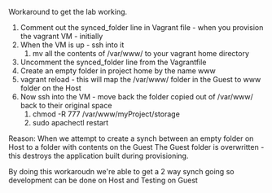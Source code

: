 Workaround to get the lab working.

1) Comment out the synced_folder line in Vagrant file - when you provision the vagrant VM - initially
2) When the VM is up - ssh into it
   1) mv all the contents of /var/www/ to your vagrant home directory
3) Uncomment the synced_folder line from the Vagrantfile
4) Create an empty folder in project home by the name www
5) vagrant reload - this will map the /var/www/ folder in the Guest to www folder on the Host
6) Now ssh into the VM - move back the folder copied out of /var/www/ back to their original space
   1) chmod -R 777 /var/www/myProject/storage
   2) sudo apachectl restart

Reason: When we attempt to create a synch between an empty folder on Host to a folder with contents on the Guest
The Guest folder is overwritten - this destroys the application built during provisioning.

By doing this workaroudn we're able to get a 2 way synch going so development can be done on Host and Testing on Guest
